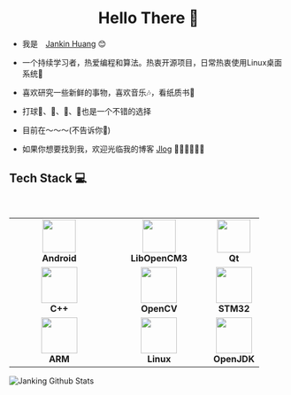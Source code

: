 <h1 align="center"> Hello There 👋 </h1>


* 我是　[Jankin Huang](https://jankinghuang.github.io) :blush:
* 一个持续学习者，热爱编程和算法。热衷开源项目，日常热衷使用Linux桌面系统🤔
* 喜欢研究一些新鲜的事物，喜欢音乐🎶，看纸质书📖
* 打球🎾、🏓、🏸、🏀也是一个不错的选择

* 目前在～～～(不告诉你🤪)
  

* 如果你想要找到我，欢迎光临我的博客 [Jlog](https://jankinghuang.github.io/) 🎊🎊🎊🎊🎊🎊


## Tech Stack :computer:

<br>
<table>
<tbody>
 <tr>
<td align="center" width="40%">
<div>
<img style="display:block;" height=60px src="https://developer.android.com/studio/images/studio-icon.svg?hl=zh-cn"> 
</div>
<span><b><center>Android</center></b></span> 
</td>

<td align="center" width="40%">
<div>
<img height=60px src="https://avatars.githubusercontent.com/u/1656279?s=200&v=4"> 
</div>
<span><b><center>LibOpenCM3</center></b></span> 
</td>

<td align="center" width="40%">
<div>
<img height=60px src="https://avatars.githubusercontent.com/u/159455?s=200&v=4"> 
</div>
<span><b><center>Qt</center></b></span> 
</td>
</tr>

<tr>
<td align="center" width="40%">
<div>
<img height=65px src="https://isocpp.org/assets/images/cpp_logo.png"> 
</div>
<span><b><center>C++</center></b></span> 
</td>

<td align="center" width="40%">
<div>
<img height=65px src="https://avatars.githubusercontent.com/u/5009934?s=200&v=4"> 
</div>
<span><b><center>OpenCV</center></b></span> 
</td>

<td align="center" width="40%">
<div>
<img height=65px src="https://avatars.githubusercontent.com/u/10744877?s=200&v=4"> 
</div>
<span><b><center>STM32</center></b></span> 
</td>
</tr>

<tr>
<td align="center" width="40%">
<div>
<img height=65px src="https://avatars.githubusercontent.com/u/5690313?s=200&v=4"> 
</div>
<span><b><center>ARM</center></b></span> 
</td>

<td align="center" width="40%">
<div>
<img height=65px src="https://upload.wikimedia.org/wikipedia/commons/a/af/Tux.png"> 
</div>
<span><b><center>Linux </center></b></span> 
</td>



<td align="center" width="40%">
<div>
<img height=65px src="https://avatars.githubusercontent.com/u/41768318?s=200&v=4"> 
</div>
<span><b><center>OpenJDK</center></b></span> 
</td>
</tr>


</tbody>
</table>


![Janking Github Stats](https://github-readme-stats.vercel.app/api?username=JankingHuang&show_icons=true_color=fff&icon_color=0000FF&text_color=000000&bg_color=ffffff)



